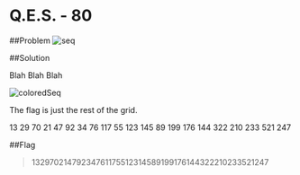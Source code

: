# Q.E.S. - 80

##Problem
![seq](http://compete.sctf.io/problems/2015q1/seq.png "seq")


##Solution

Blah Blah Blah

![coloredSeq](http://s16.postimg.org/pwvjc7g5x/QES.png "coloredSeq")

The flag is just the rest of the grid.

13	29	70	21	47	92	34
76	117	55	123	145	89	199
176	144	322	210	233	521	247

##Flag

>13297021479234761175512314589199176144322210233521247
